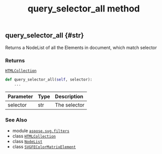 ﻿---
title: query_selector_all method
second_title: Aspose.SVG for Python via .NET API References
description: 
type: docs
weight: 280
url: /python-net/aspose.svg.filters/svgfecolormatrixelement/query_selector_all/
is_root: false
---

## query_selector_all {#str}

Returns a NodeList of all the Elements in document, which match selector


### Returns 


[`HTMLCollection`](/svg/python-net/aspose.svg.collections/htmlcollection)


```python
def query_selector_all(self, selector):
    ...
```


| Parameter | Type | Description |
| :- | :- | :- |
| selector | str | The selector |



### See Also
* module [`aspose.svg.filters`](../../)
* class [`HTMLCollection`](/svg/python-net/aspose.svg.collections/htmlcollection)
* class [`NodeList`](/svg/python-net/aspose.svg.collections/nodelist)
* class [`SVGFEColorMatrixElement`](/svg/python-net/aspose.svg.filters/svgfecolormatrixelement)

